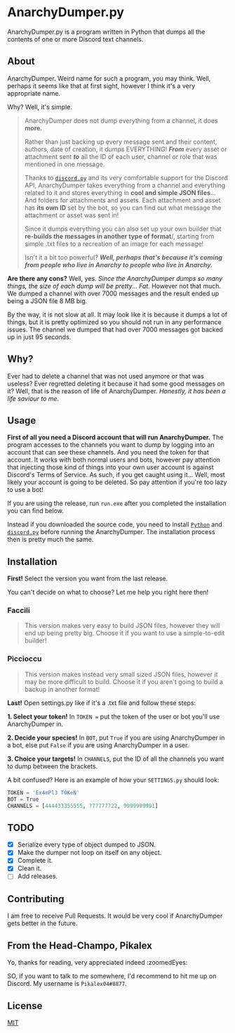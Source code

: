# AnarchyDumper.py

AnarchyDumper.py is a program written in Python that dumps all the contents of one or more Discord text channels.

## About

AnarchyDumper. Weird name for such a program, you may think.
Well, perhaps it seems like that at first sight, however I think it's a very appropriate name.

Why? Well, it's simple.

>AnarchyDumper does not dump everything from a channel, it does **more**.
>
>Rather than just backing up every message sent and their content, authors, date of creation, it dumps EVERYTHING!
>***From*** every asset or attachment sent ***to*** all the ID of each user, channel or role that was mentioned in one message.
>
>Thanks to [`discord.py`](https://github.com/Rapptz/discord.py) and its very comfortable support for the Discord API, AnarchyDumper takes everything from a channel and everything related to it and stores everything in **cool and simple JSON files**... And folders for attachments and assets.
>Each attachment and asset has **its own ID** set by the bot, so you can find out what message the attachment or asset was sent in!
>
>Since it dumps everything you can also set up your own builder that **re-builds the messages in another type of format**/, starting from simple .txt files to a recreation of an image for each message!
>
> Isn't it a bit too powerful? ***Well, perhaps that's because it's coming from people who live in Anarchy to people who live in Anarchy.***

**Are there any cons?** Well, yes. *Since the AnarchyDumper dumps so many things, the size of each dump will be pretty... Fat.*
However not that much. We dumped a channel with over 7000 messages and the result ended up being a JSON file 8 MB big.

By the way, it is not slow at all. It may look like it is because it dumps a lot of things, but it is pretty optimized so you should not run in any performance issues.
The channel we dumped that had over 7000 messages got backed up in just 95 seconds.

## Why?

Ever had to delete a channel that was not used anymore or that was useless?
Ever regretted deleting it because it had some good messages on it?
Well, that is the reason of life of AnarchyDumper.
*Honestly, it has been a life saviour to me.*

## Usage

**First of all you need a Discord account that will run AnarchyDumper.** The program accesses to the channels you want to dump by logging into an account that can see these channels. And you need the token for that account. It works with both normal users and bots, however pay attention that injecting those kind of things into your own user account is against Discord's Terms of Service. As such, if you get caught using it... Well, most likely your account is going to be deleted. So pay attention if you're too lazy to use a bot!

If you are using the release, run `run.exe` after you completed the installation you can find below.

Instead if you downloaded the source code, you need to install [`Python`](https://www.python.org/downloads/) and [`discord.py`](https://github.com/Rapptz/discord.py) before running the AnarchyDumper. The installation process then is pretty much the same.

## Installation

**First!** Select the version you want from the last release.

You can't decide on what to choose? Let me help you right here then!

### Faccili
> This version makes very easy to build JSON files, however they will end up being pretty big. Choose it if you want to use a simple-to-edit builder!

### Piccioccu
> This version makes instead very small sized JSON files, however it may be more difficult to build. Choose it if you aren't going to build a backup in another format!

**Last!** Open settings.py like if it's a .txt file and follow these steps:

**1. Select your token!** In `TOKEN =` put the token of the user or bot you'll use AnarchyDumper in.

**2. Decide your species!** In `BOT`, put `True` if you are using AnarchyDumper in a bot, else put `False` if you are using AnarchyDumper in a user.

**3. Choice your targets!** In `CHANNELS`, put the ID of all the channels you want to dump between the brackets.

A bit confused? Here is an example of how your `SETTINGS.py` should look:

```python
TOKEN = 'Ex4mPl3 T0KeN'
BOT = True
CHANNELS = [444433355555, 777777722, 9999999991]
```

## TODO
- [x] Serialize every type of object dumped to JSON.
- [x] Make the dumper not loop on itself on any object.
- [x] Complete it.
- [x] Clean it.
- [ ] Add releases.

## Contributing
I am free to receive Pull Requests. It would be very cool if AnarchyDumper gets better in the future.

## From the Head-Champo, Pikalex
Yo, thanks for reading, very appreciated indeed :zoomedEyes:

SO, if you want to talk to me somewhere, I'd recommend to hit me up on Discord. My username is `Pikalex04#8877`.

## License
[MIT](https://choosealicense.com/licenses/mit/)
